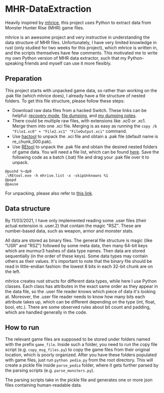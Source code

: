 # MHR-DataExtraction
Heavily inspired by [mhrice](https://github.com/wwylele/mhrice), this project uses Python to extract data from Monster Hunter Rise (MHR) game files.

mhrice is an awesome project and very instructive in understanding the data structure of MHR files. Unfortunately, I have very limited knowledge in rust (only studied for two weeks for this project), which mhrice is written in, and the scripts themselves have few comments. This motivated me to write my own Python version of MHR data extractor, such that my Python-speaking friends and myself can use it more flexibly. 

## Preparation
This project starts with unpacked game data, so rather than working on the .pak file (which mhrice does), I already have a file structure of nested folders. To get this file structure, please follow these steps:

* Download raw data files from a hacked Switch. These links can be helpful: [recovery mode](https://www.youtube.com/watch?v=3-UeB_enPrM), [file dumping](https://yuzu-emu.org/help/quickstart/#dumping-cartridge-games), and [my dumping notes](HOW_TO_DUMP.md).
* There could be multiple raw files, with extensions like .xc0 or .xc1. Merge them into one .xci file. Merging is as easy as running the `copy /b "File1.xc0" + "File2.xc1" "FileOutput.xci"` command.
* Use [hactool](https://github.com/SciresM/hactool) to unpack the .xci file and obtain a .pak file (default name is re_chunk_000.pak).
* Use [REtool](https://residentevilmodding.boards.net/thread/10567/pak-tex-editing-tool) to unpack the .pak file and obtain the desired nested folders of game data. You will need a file list, which can be found [here](https://raw.githubusercontent.com/mhvuze/MonsterHunterRiseModding/main/files/mhrise.list). Save the following code as a batch (.bat) file and drag your .pak file over it to unpack.
```@setlocal enableextensions
@pushd %~dp0
.\REtool.exe -h mhrise.list -x -skipUnknowns %1
@popd
@pause
```

For unpacking, please also refer to [this link](https://github.com/mhvuze/MonsterHunterRiseModding/wiki/Extracting-Game-Files).

## Data structure
By 11/03/2021, I have only implemented reading some .user files (their actual extension is .user.2) that contain the magic "RSZ". These are number-based data, such as weapon, armor and monster stats.

All data are stored as binary files. The general file structure is magic (like "USR" and "RSZ") followed by some meta data, then many 64-bit keys which are murmur3 hashes of data type names. Then data are stored sequentially (in the order of these keys). Some data types may contain others as their values. It's important to note that the binary file should be read in little-endian fashion: the lowest 8 bits in each 32-bit chunk are on the left.

mhrice creates rust structs for different data types, while here I use Python classes. Each class has attributes in the exact same order as they appear in the data file, so the .user file reader knows which piece of data it's looking at. Moreover, the .user file reader needs to know how many bits each attribute takes up, which can be different depending on the type (int, float, bool, etc.). There are some observed rules about bit count and padding, which are handled generally in the code.

## How to run
The relevant game files are supposed to be stored under folders named with the prefix `game_file`. Inside such a folder, you need to run the copy file script (e.g. `copy_msg_files.py`) to copy the game files from their original location, which is poorly organized. After you have these folders populated with game files, just run `python pedia.py` from the root directory. This will create a pickle file inside `parse_pedia` folder, where it gets further parsed by the parsing scripts (e.g. `parse_monsters.py`).

The parsing scripts take in the pickle file and generates one or more json files containing human-readable data.
